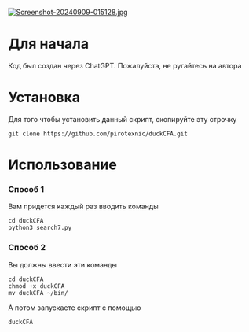 [![Screenshot-20240909-015128.jpg](https://i.postimg.cc/25P7zjh1/Screenshot-20240909-015128.jpg)](https://postimg.cc/67fvcXHK)

# **Для начала**

Код был создан через ChatGPT. Пожалуйста, не ругайтесь на автора

# **Установка**


Для того чтобы установить данный скрипт, скопируйте эту строчку
```
git clone https://github.com/pirotexnic/duckCFA.git
```

# **Использование**

### **Способ 1**

Вам придется каждый раз вводить команды 
```
cd duckCFA
python3 search7.py
```
### **Способ 2**

Вы должны ввести эти команды 
```
cd duckCFA
chmod +x duckCFA
mv duckCFA ~/bin/
```
А потом запускаете скрипт с помощью 
```
duckCFA
```